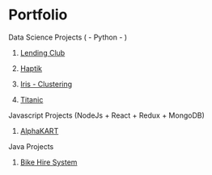 # Portfolio

Data Science Projects ( - Python - )

1. [Lending Club](https://github.com/pramodbhalerao/EDA_on_Lending_Club_Dataset)

2. [Haptik](https://github.com/commit-live-students/haptik_challenge_E)

3. [Iris - Clustering](https://github.com/pramodbhalerao/Clustering_on_Iris_Dataset)

4. [Titanic](https://github.com/pramodbhalerao/ML_on_titanic_dataset)


Javascript Projects (NodeJs + React + Redux + MongoDB)

1. [AlphaKART](https://github.com/infomediadesign/sad-2019-2-team1)

Java Projects

1. [Bike Hire System](https://github.com/SRH-SDP-2018-Oct/sdpoctober2018-projects-group1-bike-hire-system)



